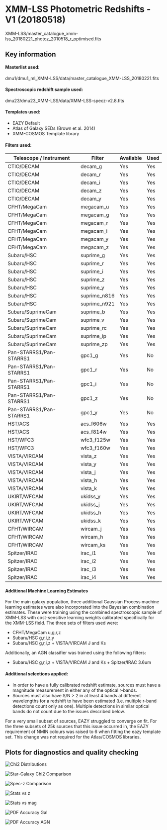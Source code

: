 # XMM-LSS Photometric Redshifts - V1 (20180518)

XMM-LSS/master_catalogue_xmm-lss_20180221_photoz_2010518_r_optimised.fits

## Key information

#### Masterlist used:
dmu1/dmu1_ml_XMM-LSS/data/master_catalogue_XMM-LSS_20180221.fits

#### Spectroscopic redshift sample used:
dmu23/dmu23_XMM-LSS/data/XMM-LSS-specz-v2.8.fits

#### Templates used:

- EAZY Default
- Atlas of Galaxy SEDs (Brown et al. 2014)
- XMM-COSMOS Template library

#### Filters used:

| Telescope / Instrument | Filter         | Available | Used |
|------------------------|----------------|-----------|------|
| CTIO/DECAM             | decam_g        | Yes    | Yes   |
| CTIO/DECAM             | decam_r        | Yes    | Yes   |
| CTIO/DECAM             | decam_i        | Yes    | Yes   |
| CTIO/DECAM             | decam_z        | Yes    | Yes   |
| CTIO/DECAM             | decam_y        | Yes    | Yes   |
| CFHT/MegaCam           | megacam_u      | Yes    | Yes   |
| CFHT/MegaCam           | megacam_g      | Yes    | Yes   |
| CFHT/MegaCam           | megacam_r      | Yes    | Yes   |
| CFHT/MegaCam           | megacam_i      | Yes    | Yes   |
| CFHT/MegaCam           | megacam_y      | Yes    | Yes   |
| CFHT/MegaCam           | megacam_z      | Yes    | Yes   |
| Subaru/HSC             | suprime_g      | Yes    | Yes  |
| Subaru/HSC             | suprime_r      | Yes    | Yes  |
| Subaru/HSC             | suprime_i      | Yes    | Yes  |
| Subaru/HSC             | suprime_z      | Yes    | Yes  |
| Subaru/HSC             | suprime_y      | Yes    | Yes  |
| Subaru/HSC             | suprime_n816   | Yes    | Yes  |
| Subaru/HSC             | suprime_n921   | Yes    | Yes  |
| Subaru/SuprimeCam      | suprime_b      | Yes    | Yes  |
| Subaru/SuprimeCam      | suprime_v      | Yes    | Yes  |
| Subaru/SuprimeCam      | suprime_rc     | Yes    | Yes  |
| Subaru/SuprimeCam      | suprime_ip     | Yes    | Yes  |
| Subaru/SuprimeCam      | suprime_zp     | Yes    | Yes  |
| Pan-STARRS1/Pan-STARRS1| gpc1_g         | Yes    | No   |
| Pan-STARRS1/Pan-STARRS1| gpc1_r         | Yes    | No   |
| Pan-STARRS1/Pan-STARRS1| gpc1_i         | Yes    | No   |
| Pan-STARRS1/Pan-STARRS1| gpc1_z         | Yes    | No   |
| Pan-STARRS1/Pan-STARRS1| gpc1_y         | Yes    | No   |
| HST/ACS                | acs_f606w      | Yes    | Yes  |
| HST/ACS                | acs_f814w      | Yes    | Yes  |
| HST/WFC3               | wfc3_f125w     | Yes    | Yes  |
| HST/WFC3               | wfc3_f160w     | Yes    | Yes  |
| VISTA/VIRCAM           | vista_z       | Yes    | Yes   |
| VISTA/VIRCAM           | vista_y       | Yes    | Yes   |
| VISTA/VIRCAM           | vista_j       | Yes    | Yes   |
| VISTA/VIRCAM           | vista_h       | Yes    | Yes   |
| VISTA/VIRCAM           | vista_k       | Yes    | Yes   |
| UKIRT/WFCAM           | ukidss_y       | Yes    | Yes   | 
| UKIRT/WFCAM           | ukidss_j       | Yes    | Yes   | 
| UKIRT/WFCAM           | ukidss_h       | Yes    | Yes   | 
| UKIRT/WFCAM           | ukidss_k       | Yes    | Yes   |
| CFHT/WIRCAM           | wircam_j       | Yes    | Yes    |
| CFHT/WIRCAM           | wircam_h       | Yes    | Yes    |
| CFHT/WIRCAM           | wircam_ks       | Yes    | Yes   |
| Spitzer/IRAC           | irac_i1        | Yes    | Yes   |
| Spitzer/IRAC           | irac_i2        | Yes    | Yes   |
| Spitzer/IRAC           | irac_i3        | Yes    | Yes   |
| Spitzer/IRAC           | irac_i4        | Yes    | Yes   |


#### Additional Machine Learning Estimates

For the main galaxy population, three additional Gaussian Process machine learning estimates were also incorporated into the Bayesian combination estimates. These were training using the combined spectroscopic sample of XMM-LSS with cost-sensitive learning weights calibrated specifically for the XMM-LSS field.
The three sets of filters used were:
- CFHT/MegaCam u,g,r,z
- Subaru/HSC g,r,i,z,y
- Subaru/HSC g,r,i,z + VISTA/VIRCAM J and Ks

Additionally, an AGN classifier was trained using the following filters:
- Subaru/HSC g,r,i,z + VISTA/VIRCAM J and Ks + Spitzer/IRAC 3.6um


#### Additional selections applied:
 - In order to have a fully calibrated redshift estimate, sources must have a magnitude measurement in either any of the optical r-bands.
 - Sources must also have S/N > 2 in at least 4 bands at different wavelengths for a redshift to have been estimated (i.e. multiple r-band detections count only as one). Multiple detections in similar optical bands do not count due to the issues described below.

For a very small subset of sources, EAZY struggled to converge on fit. For the three subsets of 25k sources that this issue occurred in, the EAZY requirement of NMIN colours was raised to 6 when fitting the eazy template set. This change was not required for the Atlas/COSMOS libraries.

## Plots for diagnostics and quality checking

![Chi2 Distributions](plots/dmu24_XMM-LSS_chi2_distributions.png "$\Chi^{2} Distributions")

![Star-Galaxy Chi2 Comparison](plots/dmu24_XMM-LSS_chi2_galaxy_star_comparison.png "Star-Galaxy $\Chi^{2} Comparison")

![Spec-z Comparison](plots/dmu24_XMM-LSS_specz_vs_photz_pz.png "Photometric redshift vs spectroscopic redshift comparison")

![Stats vs z](plots/dmu24_XMM-LSS_stats_vs_z.png "Photometric redshift statistics as a function of spec-z")

![Stats vs mag](plots/dmu24_XMM-LSS_stats_vs_mag.png "Photometric redshift statistics as a function of optical magnitude")

![PDF Accuracy Gal](plots/dmu24_XMM-LSS_pz_accuracy_gal.png "Photometric redshift PDF accuracy for galaxy-like sources")

![PDF Accuracy AGN](plots/dmu24_XMM-LSS_pz_accuracy_agn.png "Photometric redshift PDF accuracy for identified AGN sources")

